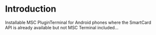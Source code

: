 # Introduction #

Installable MSC PluginTerminal for Android phones where the SmartCard API is already available but not MSC Terminal included...